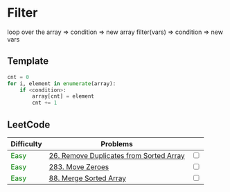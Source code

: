 # Filter
loop over the array => condition => new array
filter(vars) => condition => new vars
## Template
``` python
cnt = 0
for i, element in enumerate(array):
	if <condition>:
		array[cnt] = element
		cnt += 1
```
## LeetCode
| Difficulty                              | Problems                                                                                                      |                         |
| --------------------------------------- | ------------------------------------------------------------------------------------------------------------- | ----------------------- |
| <span style="color: green;">Easy</span> | [26. Remove Duplicates from Sorted Array](https://leetcode.com/problems/remove-duplicates-from-sorted-array/) | <input type="checkbox"> |
| <span style="color: green;">Easy</span> | [283. Move Zeroes](https://leetcode.com/problems/move-zeroes/)                                                | <input type="checkbox"> |
| <span style="color: green;">Easy</span> | [88. Merge Sorted Array](https://leetcode.com/problems/merge-sorted-array/)                                   | <input type="checkbox"> |
